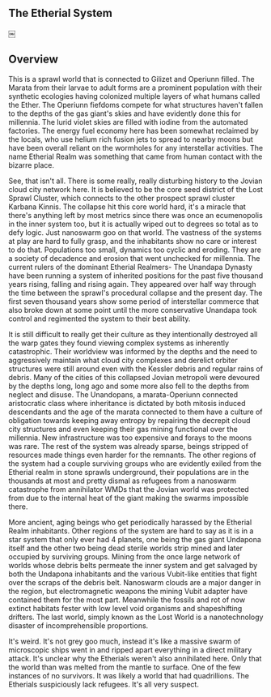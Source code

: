 ## The Etherial System
￼
## Overview

This is a sprawl world that is connected to Gilizet and Operiunn filled.   The Marata from their larvae to adult forms are a prominent population with their synthetic ecologies having colonized multiple layers of what humans called the Ether.  The Operiunn fiefdoms compete for what structures haven't fallen to the depths of the gas giant's skies and have evidently done this for millennia.  The lurid violet skies are filled with iodine from the automated factories.  The energy fuel economy here has been somewhat reclaimed by the locals, who use helium rich fusion jets to spread to nearby moons but have been overall reliant on the wormholes for any interstellar activities.  The name Etherial Realm was something that came from human contact with the bizarre place.  

See, that isn't all.  There is some really, really disturbing history to the Jovian cloud city network here.  It is believed to be the core seed district of the Lost Sprawl Cluster, which connects to the other prospect sprawl cluster Karbana Kinnis.  The collapse hit this core world hard, it's a miracle that there's anything left by most metrics since there was once an ecumenopolis in the inner system too, but it is actually wiped out to degrees so total as to defy logic.  Just nanoswarm goo on that world.  The vastness of the systems at play are hard to fully grasp, and the inhabitants show no care or interest to do that.  Populations too small, dynamics too cyclic and eroding.  They are a society of decadence and erosion that went unchecked for millennia.  The current rulers of the dominant Etherial Realmers- The Unandapa Dynasty have been running a system of inherited positions for the past five thousand years rising, falling and rising again.  They appeared over half way through the time between the sprawl's procedural collapse and the present day.  The first seven thousand years show some period of interstellar commerce that also broke down at some point until the more conservative Unandapa took control and regimented the system to their best ability.  

It is still difficult to really get their culture as they intentionally destroyed all the warp gates they found viewing complex systems as inherently catastrophic.  Their worldview was informed by the depths and the need to aggressively maintain what cloud city complexes and derelict orbiter structures were still around even with the Kessler debris and regular rains of debris.  Many of the cities of this collapsed Jovian metropoli were devoured by the depths long, long ago and some more also fell to the depths from neglect and disuse.  The Unandopans, a marata-Operiunn connected aristocratic class where inheritance is dictated by both mitosis induced descendants and the age of the marata connected to them have a culture of obligation towards keeping away entropy by repairing the decrepit cloud city structures and even keeping their gas mining functional over the millennia.  New infrastructure was too expensive and forays to the moons was rare.  The rest of the system was already sparse, beings stripped of resources made things even harder for the remnants.  The other regions of the system had a couple surviving groups who are evidently exiled from the Etherial realm in stone sprawls underground, their populations are in the thousands at most and pretty dismal as refugees from a nanoswarm catastrophe from annihilator WMDs that the Jovian world was protected from due to the internal heat of the giant making the swarms impossible there.  

More ancient, aging beings who get periodically harassed by the Etherial Realm inhabitants.  Other regions of the system are hard to say as it is in a star system that only ever had 4 planets, one being the gas giant Undapona itself and the other two being dead sterile worlds strip mined and later occupied by surviving groups.  Mining from the once large network of worlds whose debris belts permeate the inner system and get salvaged by both the Undapona inhabitants and the various Vubit-like entities that fight over the scraps of the debris belt.  Nanoswarm clouds are a major danger in the region, but electromagnetic weapons the mining Vubit adapter have contained them for the most part.  Meanwhile the fossils and rot of now extinct habitats fester with low level void organisms and shapeshifting drifters.  The last world, simply known as the Lost World is a nanotechnology disaster of incomprehensible proportions.  

It's weird.  It's not grey goo much, instead it's like a massive swarm of microscopic ships went in and ripped apart everything in a direct military attack.  It's unclear why the Etherials weren't also annihilated here.  Only that the world than was melted from the mantle to surface.  One of the few instances of no survivors.  It was likely a world that had quadrillions.  The Etherials suspiciously lack refugees.  It's all very suspect.
